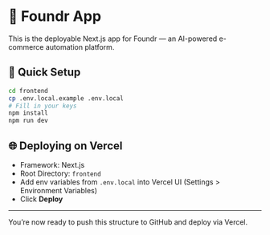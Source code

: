 # 🧠 Foundr App

This is the deployable Next.js app for Foundr — an AI-powered e-commerce automation platform.

## 🚀 Quick Setup

```bash
cd frontend
cp .env.local.example .env.local
# Fill in your keys
npm install
npm run dev
```

## 🌐 Deploying on Vercel
- Framework: Next.js
- Root Directory: `frontend`
- Add env variables from `.env.local` into Vercel UI (Settings > Environment Variables)
- Click **Deploy**

---

You’re now ready to push this structure to GitHub and deploy via Vercel.
